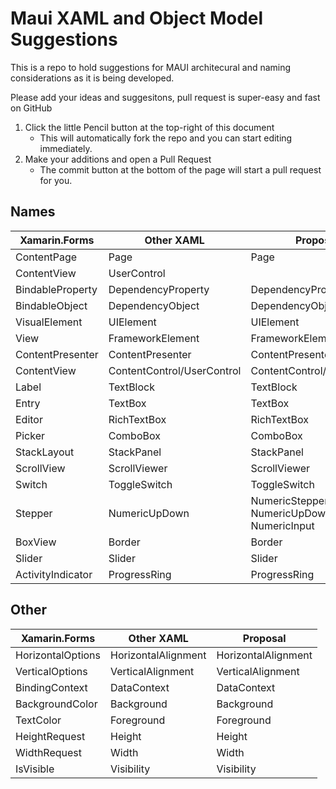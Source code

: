 # Maui XAML and Object Model Suggestions
This is a repo to hold suggestions for MAUI architecural and naming considerations as it is being developed.

Please add your ideas and suggesitons, pull request is super-easy and fast on GitHub

1. Click the little Pencil button at the top-right of this document
    * This will automatically fork the repo and you can start editing immediately.
2. Make your additions and open a Pull Request
    * The commit button at the bottom of the page will start a pull request for you.

## Names

| Xamarin.Forms     | Other XAML                 | Proposal                                    |
|-------------------|----------------------------|---------------------------------------------|
| ContentPage       | Page                       | Page                                        |
| ContentView       | UserControl                |                                             |
| BindableProperty  | DependencyProperty         | DependencyProperty                          |
| BindableObject    | DependencyObject           | DependencyObject                            |
| VisualElement     | UIElement                  | UIElement                                   |
| View              | FrameworkElement           | FrameworkElement                            |
| ContentPresenter  | ContentPresenter           | ContentPresenter                            |
| ContentView       | ContentControl/UserControl | ContentControl/UserControl                  |
| Label             | TextBlock                  | TextBlock                                   |
| Entry             | TextBox                    | TextBox                                     |
| Editor            | RichTextBox                | RichTextBox                                 |
| Picker            | ComboBox                   | ComboBox                                    |
| StackLayout       | StackPanel                 | StackPanel                                  |
| ScrollView        | ScrollViewer               | ScrollViewer                                |
| Switch            | ToggleSwitch               | ToggleSwitch                                |
| Stepper           | NumericUpDown              | NumericStepper, NumericUpDown, NumericInput |
| BoxView           | Border                     | Border                                      |
| Slider            | Slider                     | Slider                                      |
| ActivityIndicator | ProgressRing               | ProgressRing                                |

## Other
| Xamarin.Forms     | Other XAML                 | Proposal                                    |
|-------------------|----------------------------|---------------------------------------------|
| HorizontalOptions | HorizontalAlignment        | HorizontalAlignment                         |
| VerticalOptions   | VerticalAlignment          | VerticalAlignment                           |
| BindingContext    | DataContext                | DataContext                                 |
| BackgroundColor   | Background                 | Background                                  |
| TextColor         | Foreground                 | Foreground                                  |
| HeightRequest     | Height                     | Height                                      |
| WidthRequest      | Width                      | Width                                       |
| IsVisible         | Visibility                 | Visibility                                  |
